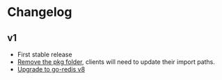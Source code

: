 # Changelog

## v1

- First stable release
- [Remove the pkg folder](https://github.com/Shopify/go-cache/pull/10), clients will need to update their import paths.
- [Upgrade to go-redis v8](https://github.com/Shopify/go-cache/pull/8)
